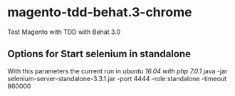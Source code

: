 # magento-tdd-behat.3-chrome
Test Magento with TDD with Behat 3.0

## Options for Start selenium in standalone
With this parameters the current run in *ubuntu 16.04 with php 7.0.1*
java -jar selenium-server-standalone-3.3.1.jar -port 4444 -role standalone -timeout 860000
